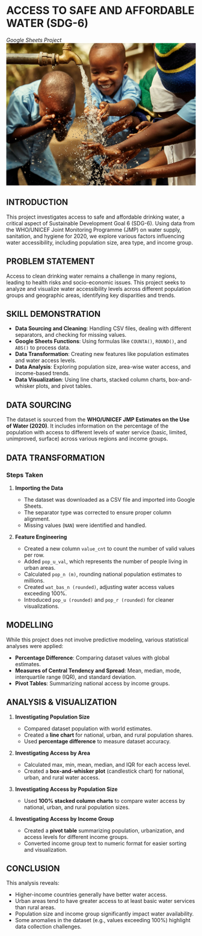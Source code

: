 # **ACCESS TO SAFE AND AFFORDABLE WATER (SDG-6)**
*Google Sheets Project*
![](Cover_image.jpg)

## **INTRODUCTION**
This project investigates access to safe and affordable drinking water, a critical aspect of Sustainable Development Goal 6 (SDG-6). Using data from the WHO/UNICEF Joint Monitoring Programme (JMP) on water supply, sanitation, and hygiene for 2020, we explore various factors influencing water accessibility, including population size, area type, and income group.

## **PROBLEM STATEMENT**
Access to clean drinking water remains a challenge in many regions, leading to health risks and socio-economic issues. This project seeks to analyze and visualize water accessibility levels across different population groups and geographic areas, identifying key disparities and trends.

## **SKILL DEMONSTRATION**
- **Data Sourcing and Cleaning**: Handling CSV files, dealing with different separators, and checking for missing values.
- **Google Sheets Functions**: Using formulas like `COUNTA()`, `ROUND()`, and `ABS()` to process data.
- **Data Transformation**: Creating new features like population estimates and water access levels.
- **Data Analysis**: Exploring population size, area-wise water access, and income-based trends.
- **Data Visualization**: Using line charts, stacked column charts, box-and-whisker plots, and pivot tables.

## **DATA SOURCING**
The dataset is sourced from the **WHO/UNICEF JMP Estimates on the Use of Water (2020)**. It includes information on the percentage of the population with access to different levels of water service (basic, limited, unimproved, surface) across various regions and income groups.

## **DATA TRANSFORMATION**
### **Steps Taken**
1. **Importing the Data**
   - The dataset was downloaded as a CSV file and imported into Google Sheets.
   - The separator type was corrected to ensure proper column alignment.
   - Missing values (`NAN`) were identified and handled.

2. **Feature Engineering**
   - Created a new column `value_cnt` to count the number of valid values per row.
   - Added `pop_u_val`, which represents the number of people living in urban areas.
   - Calculated `pop_n (m)`, rounding national population estimates to millions.
   - Created `wat_bas_n (rounded)`, adjusting water access values exceeding 100%.
   - Introduced `pop_u (rounded)` and `pop_r (rounded)` for cleaner visualizations.

## **MODELLING**
While this project does not involve predictive modeling, various statistical analyses were applied:
- **Percentage Difference**: Comparing dataset values with global estimates.
- **Measures of Central Tendency and Spread**: Mean, median, mode, interquartile range (IQR), and standard deviation.
- **Pivot Tables**: Summarizing national access by income groups.

## **ANALYSIS & VISUALIZATION**
1. **Investigating Population Size**
   - Compared dataset population with world estimates.
   - Created a **line chart** for national, urban, and rural population shares.
   - Used **percentage difference** to measure dataset accuracy.

2. **Investigating Access by Area**
   - Calculated max, min, mean, median, and IQR for each access level.
   - Created a **box-and-whisker plot** (candlestick chart) for national, urban, and rural water access.

3. **Investigating Access by Population Size**
   - Used **100% stacked column charts** to compare water access by national, urban, and rural population sizes.

4. **Investigating Access by Income Group**
   - Created a **pivot table** summarizing population, urbanization, and access levels for different income groups.
   - Converted income group text to numeric format for easier sorting and visualization.

## **CONCLUSION**
This analysis reveals:
- Higher-income countries generally have better water access.
- Urban areas tend to have greater access to at least basic water services than rural areas.
- Population size and income group significantly impact water availability.
- Some anomalies in the dataset (e.g., values exceeding 100%) highlight data collection challenges.


